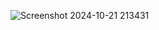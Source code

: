 ![Screenshot 2024-10-21 213431](https://github.com/user-attachments/assets/b007adde-7c30-4cc7-87c5-03a2030f4a04)

